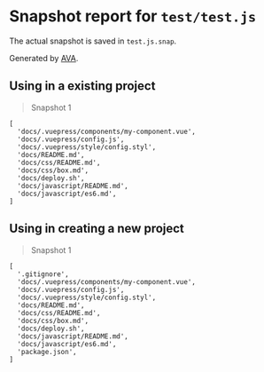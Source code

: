 # Snapshot report for `test/test.js`

The actual snapshot is saved in `test.js.snap`.

Generated by [AVA](https://ava.li).

## Using in a existing project

> Snapshot 1

    [
      'docs/.vuepress/components/my-component.vue',
      'docs/.vuepress/config.js',
      'docs/.vuepress/style/config.styl',
      'docs/README.md',
      'docs/css/README.md',
      'docs/css/box.md',
      'docs/deploy.sh',
      'docs/javascript/README.md',
      'docs/javascript/es6.md',
    ]

## Using in creating a new project

> Snapshot 1

    [
      '.gitignore',
      'docs/.vuepress/components/my-component.vue',
      'docs/.vuepress/config.js',
      'docs/.vuepress/style/config.styl',
      'docs/README.md',
      'docs/css/README.md',
      'docs/css/box.md',
      'docs/deploy.sh',
      'docs/javascript/README.md',
      'docs/javascript/es6.md',
      'package.json',
    ]

